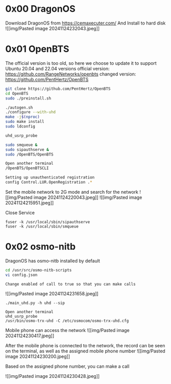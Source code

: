 # 0x00 DragonOS
Download DragonOS from https://cemaxecuter.com/
And Install to hard disk
![[img/Pasted image 20241124232043.jpeg]]
# 0x01 OpenBTS
The official version is too old, so here we choose to update it to support Ubuntu 20.04 and 22.04 versions
official version: https://github.com/RangeNetworks/openbts
changed version: https://github.com/PentHertz/OpenBTS

```bash
git clone https://github.com/PentHertz/OpenBTS
cd OpenBTS
sudo ./preinstall.sh

./autogen.sh
./configure --with-uhd
make -j$(nproc)
sudo make install
sudo ldconfig

uhd_usrp_probe 

sudo smqueue &
sudo sipauthserve &
sudo /OpenBTS/OpenBTS

Open another terminal
/OpenBTS/OpenBTSCLI

Setting up unauthenticated registration
config Control.LUR.OpenRegistration .*
```

Set the mobile network to 2G mode and search for the network
![[img/Pasted image 20241124220043.jpeg]]
![[img/Pasted image 20241124215951.jpeg]]

Close Service
```
fuser -k /usr/local/sbin/sipauthserve
fuser -k /usr/local/sbin/smqueue
```
# 0x02 osmo-nitb
DragonOS has osmo-nitb installed by default
```bash
cd /usr/src/osmo-nitb-scripts
vi config.json

Change enabled of call to true so that you can make calls
```

![[img/Pasted image 20241124231658.jpeg]]

```
./main_uhd.py -h uhd --sip

Open another terminal
uhd_usrp_probe
/usr/bin/osmo-trx-uhd -C /etc/osmocom/osmo-trx-uhd.cfg
```

Mobile phone can access the network
![[img/Pasted image 20241124230417.jpeg]]

After the mobile phone is connected to the network, the record can be seen on the terminal, as well as the assigned mobile phone number
![[img/Pasted image 20241124230200.jpeg]]

Based on the assigned phone number, you can make a call

![[img/Pasted image 20241124230428.jpeg]]
